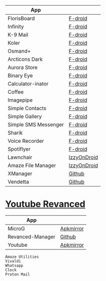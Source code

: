 |App||
|-|-|
|FlorisBoard|[F-droid](https://f-droid.org/en/packages/dev.patrickgold.florisboard/)|
|Infinity|[F-droid](https://f-droid.org/packages/ml.docilealligator.infinityforreddit/)|
|K-9 Mail|[F-droid](https://f-droid.org/packages/com.fsck.k9/)|
|Koler|[F-droid](https://f-droid.org/packages/com.chooloo.www.koler/)|
|Osmand+|[F-droid](https://f-droid.org/en/packages/net.osmand.plus/)|
|Arcticons Dark|[F-droid](https://f-droid.org/packages/com.donnnno.arcticons/)|
|Aurora Store|[F-droid](https://f-droid.org/en/packages/com.aurora.store/)|
|Binary Eye|[F-droid](https://f-droid.org/en/packages/de.markusfisch.android.binaryeye/)|
|Calculator-inator |[F-droid](https://f-droid.org/packages/com.inator.calculator/)|
|Coffee|[F-droid](https://f-droid.org/packages/com.github.muellerma.coffee/)|
|Imagepipe|[F-droid](https://f-droid.org/en/packages/de.kaffeemitkoffein.imagepipe/)|
|Simple Contacts|[F-droid](https://f-droid.org/en/packages/com.simplemobiletools.contacts.pro/)|
|Simple Gallery|[F-droid](https://f-droid.org/en/packages/com.simplemobiletools.gallery.pro/)|
|Simple SMS Messenger|[F-droid](https://f-droid.org/en/packages/com.simplemobiletools.smsmessenger/)|
|Sharik|[F-droid](https://f-droid.org/en/packages/dev.marchello.sharik/)|
|Voice Recorder|[F-droid](https://f-droid.org/en/packages/com.simplemobiletools.voicerecorder/)|
|Spotiflyer|[F-droid](https://f-droid.org/packages/com.shabinder.spotiflyer/)|
|Lawnchair|[IzzyOnDroid](https://android.izzysoft.de/repo/apk/app.lawnchair)|
|Amaze File Manager|[IzzyOnDroid](https://apt.izzysoft.de/fdroid/index/apk/com.amaze.filemanager)|
|XManager|[Github](https://github.com/xManager-App/xManager/releases/)|
|Vendetta|[Github](https://github.com/vendetta-mod/VendettaManager/releases)| 

# [Youtube Revanced](https://www.reddit.com/r/revancedapp/comments/xlcny9/revanced_manager_guide_for_dummies/)

|App||
|-|-|
|MicroG|[Apkmirror](https://github.com/TeamVanced/VancedMicroG/releases)|
|Revanced-Manager|[Github](https://github.com/revanced/revanced-manager/releases/)|
|Youtube|[Apkmirror](https://www.apkmirror.com/apk/google-inc/youtube/youtube-18-19-35-release/youtube-18-19-35-android-apk-download/)|


```
Amaze Utilities
Vivaldi
Whatsapp
Clock
Proton Mail
```
